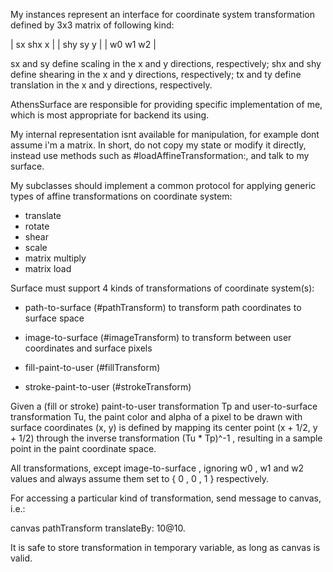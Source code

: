 My instances represent an interface for coordinate system transformation defined by 3x3 matrix of following kind:

| sx   shx   x   |
| shy sy     y   |
|  w0  w1  w2 |

sx and sy define scaling in the x and y directions, respectively;
shx and shy define shearing in the x and y directions, respectively;
tx and ty define translation in the x and y directions, respectively.

AthensSurface are responsible for providing specific implementation 
of me, which is most appropriate for backend its using.

My internal representation isnt available for manipulation, for example dont assume i'm a matrix. In short, do not copy my state or modify it directly, instead use methods such as #loadAffineTransformation:, and talk to my surface.

My subclasses should implement a common protocol for applying generic types of affine transformations
on coordinate system:
- translate
- rotate
- shear
- scale
- matrix multiply
- matrix load

Surface must support 4 kinds of transformations of coordinate system(s):
- path-to-surface (#pathTransform) to transform path coordinates to surface space
- image-to-surface (#imageTransform) to transform between user coordinates and surface pixels

- fill-paint-to-user (#fillTransform)
- stroke-paint-to-user (#strokeTransform)

Given a (fill or stroke) paint-to-user transformation Tp and user-to-surface transformation Tu, the paint color and alpha of a pixel to be drawn with surface coordinates (x, y) is defined by mapping its center point (x + 1/2, y + 1/2) through the inverse transformation (Tu * Tp)^-1 , resulting in a sample point in the paint coordinate space.

All transformations, except image-to-surface , ignoring w0 , w1 and w2 values and always assume them set to { 0 , 0 , 1 } respectively.

For accessing a particular kind of transformation, send message to canvas, i.e.:

canvas pathTransform translateBy: 10@10.

It is safe to store transformation in temporary variable, as long as canvas is valid.
